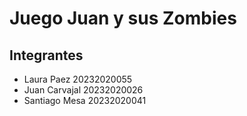# Juego Juan y sus Zombies
## Integrantes 
- Laura Paez 20232020055
- Juan Carvajal 20232020026
- Santiago Mesa 20232020041